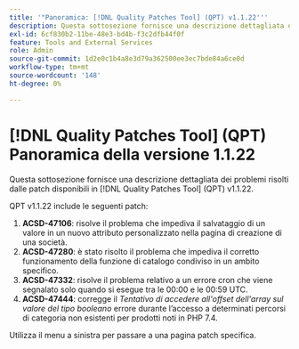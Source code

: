 ```yaml
---
title: '"Panoramica: [!DNL Quality Patches Tool] (QPT) v1.1.22'''
description: Questa sottosezione fornisce una descrizione dettagliata dei problemi risolti dalle patch disponibili in [!DNL Quality Patches Tool] (QPT) v1.1.22.
exl-id: 6cf830b2-11be-48e3-bd4b-f3c2dfb44f0f
feature: Tools and External Services
role: Admin
source-git-commit: 1d2e0c1b4a8e3d79a362500ee3ec7bde84a6ce0d
workflow-type: tm+mt
source-wordcount: '148'
ht-degree: 0%

---
```


# [!DNL Quality Patches Tool] (QPT) Panoramica della versione 1.1.22

Questa sottosezione fornisce una descrizione dettagliata dei problemi risolti dalle patch disponibili in [!DNL Quality Patches Tool] (QPT) v1.1.22.

QPT v1.1.22 include le seguenti patch:

1. **ACSD-47106**: risolve il problema che impediva il salvataggio di un valore in un nuovo attributo personalizzato nella pagina di creazione di una società.
1. **ACSD-47280**: è stato risolto il problema che impediva il corretto funzionamento della funzione di catalogo condiviso in un ambito specifico.
1. **ACSD-47332**: risolve il problema relativo a un errore cron che viene segnalato solo quando si esegue tra le 00:00 e le 00:59 UTC.
1. **ACSD-47444**: corregge il _Tentativo di accedere all&#39;offset dell&#39;array sul valore del tipo booleano_ errore durante l’accesso a determinati percorsi di categoria non esistenti per prodotti noti in PHP 7.4.

Utilizza il menu a sinistra per passare a una pagina patch specifica.
